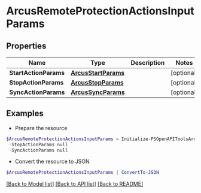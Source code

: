 # ArcusRemoteProtectionActionsInputParams
## Properties

Name | Type | Description | Notes
------------ | ------------- | ------------- | -------------
**StartActionParams** | [**ArcusStartParams**](ArcusStartParams.md) |  | [optional] 
**StopActionParams** | [**ArcusStopParams**](ArcusStopParams.md) |  | [optional] 
**SyncActionParams** | [**ArcusSyncParams**](ArcusSyncParams.md) |  | [optional] 

## Examples

- Prepare the resource
```powershell
$ArcusRemoteProtectionActionsInputParams = Initialize-PSOpenAPIToolsArcusRemoteProtectionActionsInputParams  -StartActionParams null `
 -StopActionParams null `
 -SyncActionParams null
```

- Convert the resource to JSON
```powershell
$ArcusRemoteProtectionActionsInputParams | ConvertTo-JSON
```

[[Back to Model list]](../README.md#documentation-for-models) [[Back to API list]](../README.md#documentation-for-api-endpoints) [[Back to README]](../README.md)

